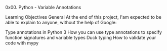 0x00. Python - Variable Annotations

Learning Objectives
General
At the end of this project, I'am expected to be able to explain to anyone, without the help of Google:

Type annotations in Python 3
How you can use type annotations to specify function signatures and variable types
Duck typing
How to validate your code with mypy

